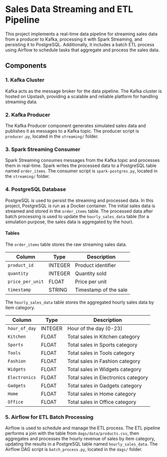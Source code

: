 # Sales Data Streaming and ETL Pipeline

This project implements a real-time data pipeline for streaming sales data from a producer to Kafka, processing it with Spark Streaming, and persisting it to PostgreSQL. Additionally, it includes a batch ETL process using Airflow to schedule tasks that aggregate and process the sales data.

## Components

### 1. Kafka Cluster
Kafka acts as the message broker for the data pipeline. The Kafka cluster is hosted on Upstash, providing a scalable and reliable platform for handling streaming data.

### 2. Kafka Producer
The Kafka Producer component generates simulated sales data and publishes it as messages to a Kafka topic. The producer script is `producer.py`, located in the `streaming/` folder.

### 3. Spark Streaming Consumer
Spark Streaming consumes messages from the Kafka topic and processes them in real-time. Spark writes the processed data to a PostgreSQL table named `order_items`. The consumer script is `spark-postgres.py`, located in the `streaming/` folder.

### 4. PostgreSQL Database
PostgreSQL is used to persist the streaming and processed data. In this project, PostgreSQL is run as a Docker container. The initial sales data is streamed and stored in the `order_items` table. The processed data after batch processing is used to update the `hourly_sales_data` table (for a simulation purpose, the sales data is aggregated by the hour). 

#### Tables
The `order_items` table stores the raw streaming sales data.

| Column           | Type    | Description           |
|------------------|---------|-----------------------|
| `product_id`     | INTEGER | Product identifier    |
| `quantity`       | INTEGER | Quantity sold         |
| `price_per_unit` | FLOAT   | Price per unit        |
| `timestamp`      | STRING  | Timestamp of the sale |

The `hourly_sales_data` table stores the aggregated hourly sales data by item category.

| Column         | Type    | Description                      |
|----------------|---------|----------------------------------|
| `hour_of_day`  | INTEGER | Hour of the day (0-23)           |
| `Kitchen`      | FLOAT   | Total sales in Kitchen category  |
| `Sports`       | FLOAT   | Total sales in Sports category   |
| `Tools`        | FLOAT   | Total sales in Tools category    |
| `Fashion`      | FLOAT   | Total sales in Fashion category  |
| `Widgets`      | FLOAT   | Total sales in Widgets category  |
| `Electronics`  | FLOAT   | Total sales in Electronics category |
| `Gadgets`      | FLOAT   | Total sales in Gadgets category  |
| `Home`         | FLOAT   | Total sales in Home category     |
| `Office`       | FLOAT   | Total sales in Office category   |

### 5. Airflow for ETL Batch Processing
Airflow is used to schedule and manage the ETL process. The ETL pipeline performs a join with the table from `dags/data/products.csv`, then aggregates and processes the hourly revenue of sales by item category, updating the results in a PostgreSQL table named `hourly_sales_data`. The Airflow DAG script is `batch_process.py`, located in the `dags/` folder.



